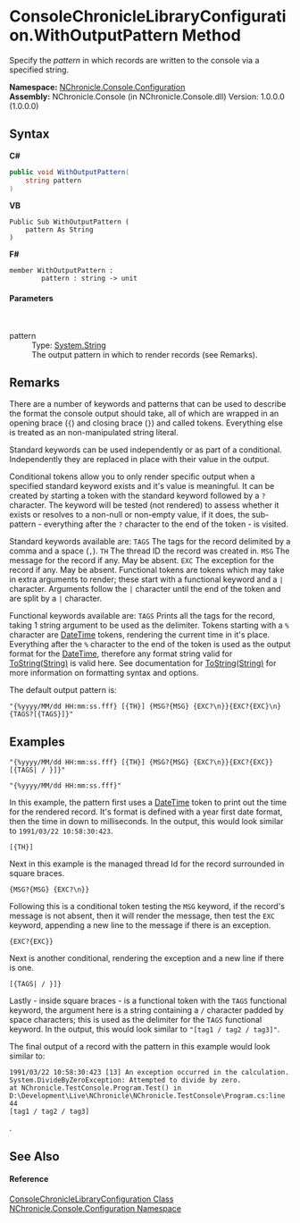 # ConsoleChronicleLibraryConfiguration.WithOutputPattern Method 
 

Specify the *pattern* in which records are written to the console via a specified string.

**Namespace:**&nbsp;<a href="N_NChronicle_Console_Configuration.md">NChronicle.Console.Configuration</a><br />**Assembly:**&nbsp;NChronicle.Console (in NChronicle.Console.dll) Version: 1.0.0.0 (1.0.0.0)

## Syntax

**C#**<br />
``` C#
public void WithOutputPattern(
	string pattern
)
```

**VB**<br />
``` VB
Public Sub WithOutputPattern ( 
	pattern As String
)
```

**F#**<br />
``` F#
member WithOutputPattern : 
        pattern : string -> unit 

```


#### Parameters
&nbsp;<dl><dt>pattern</dt><dd>Type: <a href="http://msdn2.microsoft.com/en-us/library/s1wwdcbf" target="_blank">System.String</a><br />The output pattern in which to render records (see Remarks).</dd></dl>

## Remarks

There are a number of keywords and patterns that can be used to describe the format the console output should take, all of which are wrapped in an opening brace (`{`) and closing brace (`}`) and called tokens. Everything else is treated as an non-manipulated string literal.

Standard keywords can be used independently or as part of a conditional. Independently they are replaced in place with their value in the output.

Conditional tokens allow you to only render specific output when a specified standard keyword exists and it's value is meaningful. It can be created by starting a token with the standard keyword followed by a `?` character. The keyword will be tested (not rendered) to assess whether it exists or resolves to a non-null or non-empty value, if it does, the sub-pattern - everything after the `?` character to the end of the token - is visited.

Standard keywords available are:
`TAGS` The tags for the record delimited by a comma and a space (`,`). `TH` The thread ID the record was created in. `MSG` The message for the record if any. May be absent. `EXC` The exception for the record if any. May be absent.
Functional tokens are tokens which may take in extra arguments to render; these start with a functional keyword and a `|` character. Arguments follow the `|` character until the end of the token and are split by a `|` character.

Functional keywords available are:
`TAGS` Prints all the tags for the record, taking 1 string argument to be used as the delimiter.
Tokens starting with a `%` character are <a href="http://msdn2.microsoft.com/en-us/library/03ybds8y" target="_blank">DateTime</a> tokens, rendering the current time in it's place. Everything after the `%` character to the end of the token is used as the output format for the <a href="http://msdn2.microsoft.com/en-us/library/03ybds8y" target="_blank">DateTime</a>, therefore any format string valid for <a href="http://msdn2.microsoft.com/en-us/library/zdtaw1bw" target="_blank">ToString(String)</a> is valid here. See documentation for <a href="http://msdn2.microsoft.com/en-us/library/zdtaw1bw" target="_blank">ToString(String)</a> for more information on formatting syntax and options.

The default output pattern is:

```
"{%yyyy/MM/dd HH:mm:ss.fff} [{TH}] {MSG?{MSG} {EXC?\n}}{EXC?{EXC}\n}{TAGS?[{TAGS}]}"
```


## Examples

```
"{%yyyy/MM/dd HH:mm:ss.fff} [{TH}] {MSG?{MSG} {EXC?\n}}{EXC?{EXC}} [{TAGS| / }]}"
```

```
"{%yyyy/MM/dd HH:mm:ss.fff}"
```

In this example, the pattern first uses a <a href="http://msdn2.microsoft.com/en-us/library/03ybds8y" target="_blank">DateTime</a> token to print out the time for the rendered record. It's format is defined with a year first date format, then the time in down to milliseconds. In the output, this would look similar to `1991/03/22 10:58:30:423`.

```
[{TH}]
```

Next in this example is the managed thread Id for the record surrounded in square braces.

```
{MSG?{MSG} {EXC?\n}}
```

Following this is a conditional token testing the `MSG` keyword, if the record's message is not absent, then it will render the message, then test the `EXC` keyword, appending a new line to the message if there is an exception.

```
{EXC?{EXC}}
```

Next is another conditional, rendering the exception and a new line if there is one.

```
[{TAGS| / }]}
```

Lastly - inside square braces - is a functional token with the `TAGS` functional keyword, the argument here is a string containing a `/` character padded by space characters; this is used as the delimiter for the `TAGS` functional keyword. In the output, this would look similar to `"[tag1 / tag2 / tag3]"`.

The final output of a record with the pattern in this example would look similar to:

```
1991/03/22 10:58:30:423 [13] An exception occurred in the calculation.
System.DivideByZeroException: Attempted to divide by zero.
at NChronicle.TestConsole.Program.Test() in D:\Development\Live\NChronicle\NChronicle.TestConsole\Program.cs:line 44
[tag1 / tag2 / tag3]
```
.

## See Also


#### Reference
<a href="T_NChronicle_Console_Configuration_ConsoleChronicleLibraryConfiguration.md">ConsoleChronicleLibraryConfiguration Class</a><br /><a href="N_NChronicle_Console_Configuration.md">NChronicle.Console.Configuration Namespace</a><br />
